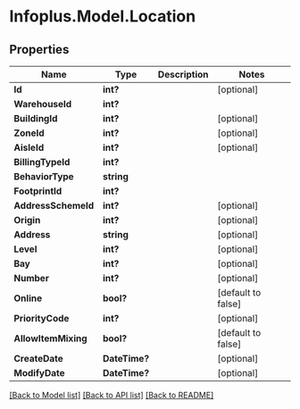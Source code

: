 # Infoplus.Model.Location
## Properties

Name | Type | Description | Notes
------------ | ------------- | ------------- | -------------
**Id** | **int?** |  | [optional] 
**WarehouseId** | **int?** |  | 
**BuildingId** | **int?** |  | [optional] 
**ZoneId** | **int?** |  | [optional] 
**AisleId** | **int?** |  | [optional] 
**BillingTypeId** | **int?** |  | 
**BehaviorType** | **string** |  | 
**FootprintId** | **int?** |  | 
**AddressSchemeId** | **int?** |  | [optional] 
**Origin** | **int?** |  | [optional] 
**Address** | **string** |  | [optional] 
**Level** | **int?** |  | [optional] 
**Bay** | **int?** |  | [optional] 
**Number** | **int?** |  | [optional] 
**Online** | **bool?** |  | [default to false]
**PriorityCode** | **int?** |  | [optional] 
**AllowItemMixing** | **bool?** |  | [default to false]
**CreateDate** | **DateTime?** |  | [optional] 
**ModifyDate** | **DateTime?** |  | [optional] 

[[Back to Model list]](../README.md#documentation-for-models) [[Back to API list]](../README.md#documentation-for-api-endpoints) [[Back to README]](../README.md)

